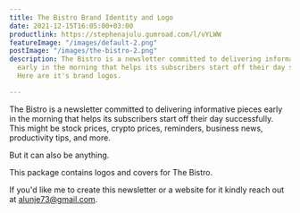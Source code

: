 ```yaml
---
title: The Bistro Brand Identity and Logo
date: 2021-12-15T16:05:00+03:00
productlink: https://stephenajulu.gumroad.com/l/vYLWW
featureImage: "/images/default-2.png"
postImage: "/images/the-bistro-2.png"
description: The Bistro is a newsletter committed to delivering informative pieces
  early in the morning that helps its subscribers start off their day successfully.
  Here are it's brand logos.

---
```

The Bistro is a newsletter committed to delivering informative pieces early in the morning that helps its subscribers start off their day successfully. This might be stock prices, crypto prices, reminders, business news, productivity tips, and more.

But it can also be anything.

This package contains logos and covers for The Bistro.

If you'd like me to create this newsletter or a website for it kindly reach out at [alunje73@gmail.com](mailto:alunje73@gmail.com).